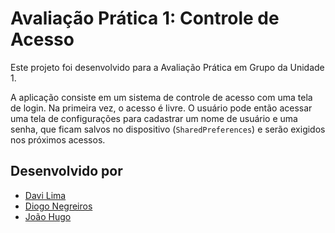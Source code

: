 # Avaliação Prática 1: Controle de Acesso

Este projeto foi desenvolvido para a Avaliação Prática em Grupo da Unidade 1.

A aplicação consiste em um sistema de controle de acesso com uma tela de login. Na primeira vez, o acesso é livre. O usuário pode então acessar uma tela de configurações para cadastrar um nome de usuário e uma senha, que ficam salvos no dispositivo (`SharedPreferences`) e serão exigidos nos próximos acessos.

## Desenvolvido por

* [Davi Lima](https://github.com/Davi99-10)
* [Diogo Negreiros](https://github.com/diogomnx)
* [João Hugo](https://github.com/jhugosc)
